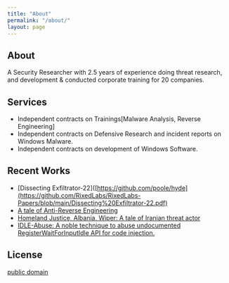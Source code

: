 ```yaml
---
title: "About"
permalink: "/about/"
layout: page
---
```


## About

A Security Researcher with 2.5 years of experience doing threat research, and development & conducted corporate training for 20 companies. 

## Services

 - Independent contracts on Trainings[Malware Analysis, Reverse Engineering]
 - Independent contracts on Defensive Research and incident reports on Windows Malware.
 - Independent contracts on development of Windows Software.

## Recent Works

- [Dissecting Exfiltrator-22]([https://github.com/poole/hyde](https://github.com/RixedLabs/RixedLabs-Papers/blob/main/Dissecting%20Exfiltrator-22.pdf)
- [A tale of Anti-Reverse Engineering](https://rixed-labs.medium.com/a-small-tale-on-anti-re-part-0-95d05ed17580)
- [Homeland Justice, Albania, Wiper: A tale of Iranian threat actor](https://xelemental.medium.com/homeland-justice-albania-wiper-3c7e7edd43cc)
- [IDLE-Abuse: A noble technique to abuse undocumented RegisterWaitForInputIdle API for code injection.](https://github.com/RixedLabs/IDLE-Abuse)


## License

[public domain](http://unlicense.org/)


